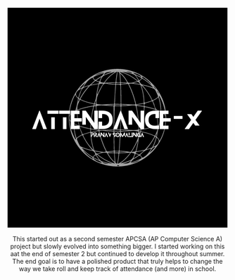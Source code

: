 <p align="center">
  <img src="https://github.com/QwertyIsCoding/AttendanceX/blob/main/Assets/attendance-x.png?raw=true" alt="A new way to take roll in class"/>
</p>
<p align = "center">
This started out as a second semester APCSA (AP Computer Science A) project but slowly evolved into something bigger. I started working on this aat the end of semester 2 but continued to develop it throughout summer. The end goal is to have a polished product that truly helps to change the way we take roll and keep track of attendance (and more) in school. 
</p>
